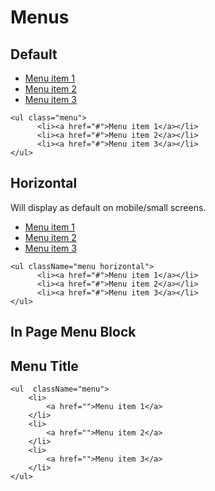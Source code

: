# Menus

## Default
<ul  className="menu">
    <li>
        <a href="">Menu item 1</a>
    </li>
    <li>
        <a href="">Menu item 2</a>
    </li>
    <li>
        <a href="">Menu item 3</a>
    </li>
</ul>

```
<ul class="menu">
      <li><a href="#">Menu item 1</a></li>
      <li><a href="#">Menu item 2</a></li>
      <li><a href="#">Menu item 3</a></li>
</ul>
```

## Horizontal
Will display as default on mobile/small screens.

<ul className="menu horizontal">
      <li>
            <a href="#">Menu item 1</a>
      </li>
      <li>
            <a href="#">Menu item 2</a>
      </li>
      <li>
            <a href="#">Menu item 3</a>
      </li>
</ul>

```
<ul className="menu horizontal">
      <li><a href="#">Menu item 1</a></li>
      <li><a href="#">Menu item 2</a></li>
      <li><a href="#">Menu item 3</a></li>
</ul>
```

## In Page Menu Block

<nav className="wwu-page-menu" aria-labelledby="heading--page-menu--1">
    <h2 className="title">Menu Title</h2>
    
    <ul  className="menu">
        <li>
            <a href="">Menu item 1</a>
        </li>
        <li>
            <a href="">Menu item 2</a>
        </li>
        <li>
            <a href="">Menu item 3</a>
        </li>
    </ul>
</nav>